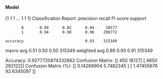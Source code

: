 #### Model
[1 1 1 ... 1 1 1]
Classification Report:
              precision    recall  f1-score   support

           0       0.09      0.02      0.04     18577
           1       0.94      0.98      0.96    296772

    accuracy                           0.93    315349
   macro avg       0.51      0.50      0.50    315349
weighted avg       0.89      0.93      0.91    315349

Accuracy: 0.9277720874332882
Confusion Matrix:
[[   450  18127]
 [  4650 292122]]
Confusion Matrix (%):
[[ 0.14269904  5.7482345 ]
 [ 1.47455676 92.6345097 ]]
